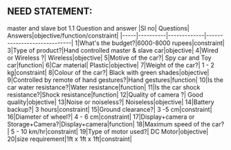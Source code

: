 ## NEED STATEMENT:
master and slave bot
1.1 Question and answer
|Sl no|	Questions|	Answers|objective/function/constraint|
|-----|----------|-------------|-----------------------------|
1|What's the budget?|6000-8000 rupees|constraint|
3|Type of product?|Hand controlled master & slave car|objective|
4|Wired or Wireless ?|	Wireless|objective|
5|Motive of the car?|	Spy car and Toy car|function|
6|Car material|	Plastic|objective|
7|Weight of the car?|	1 - 2 kg|constraint|
8|Colour of the car?|	Black with green shades|objective|
9|Controlled by remote of hand gestures?|Hand gestures|function|
10|Is the car water resistance?|Water resistance|function|
11|Is the car shock resistance?|Shock resistance|function|
12|Quality of camera ?|	Good quality|objective|
13|Noise or noiseless?|	Noiseless|objective|
14|Battery backup?|	3 hours|constraint|
15|Ground clearance?|	3 -5 cm|constraint|
16|Diameter of wheel?|	4 - 6 cm|constraint|
17|Display+camera  or Storage+Camera?|Display+camera|function|
18|Maximum speed of the car?|	5 - 10 km/hr|constraint|
19|Type of motor used?|	DC Motor|objective|
20|size requirement|1ft x 1ft x 1ft|constraint|		